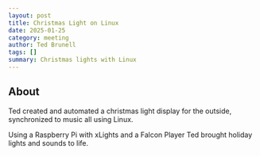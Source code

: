 ```yaml
---
layout: post
title: Christmas Light on Linux
date: 2025-01-25
category: meeting
author: Ted Brunell
tags: []
summary: Christmas lights with Linux
---
```


## About

Ted created and automated a christmas light display for the outside, synchronized to music all using Linux.

Using a Raspberry Pi with xLights and a Falcon Player Ted brought holiday lights and sounds to life.